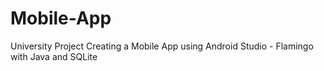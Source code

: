 # Mobile-App

University Project
Creating a Mobile App using Android Studio - Flamingo with Java and SQLite
